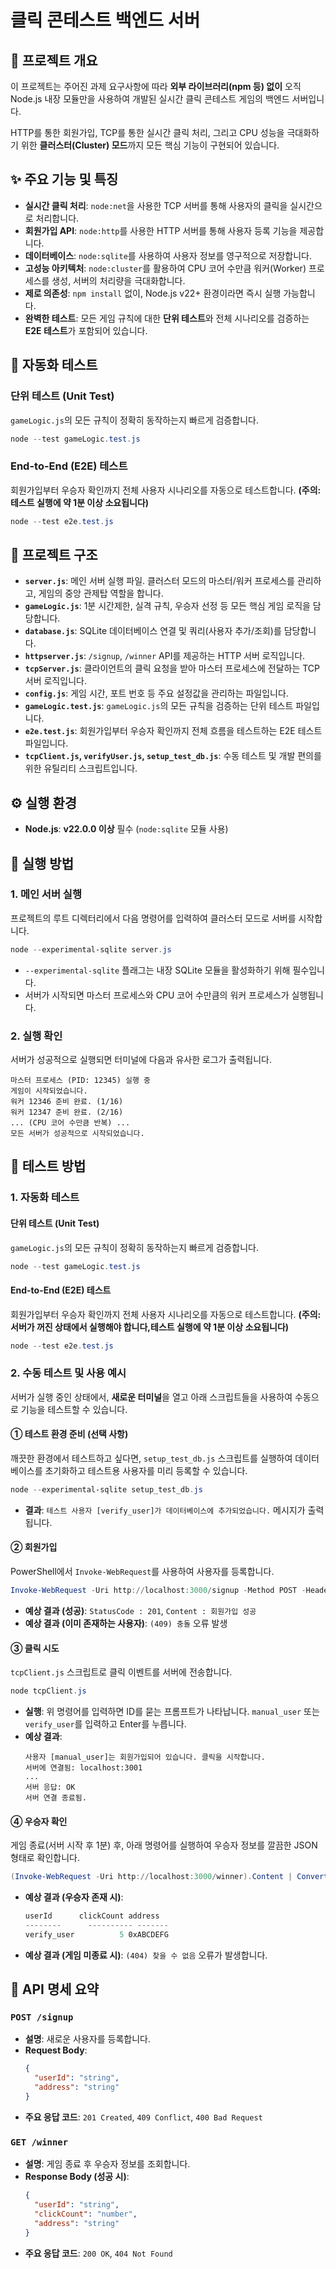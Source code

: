 # 클릭 콘테스트 백엔드 서버

## 📖 프로젝트 개요

이 프로젝트는 주어진 과제 요구사항에 따라 **외부 라이브러리(npm 등) 없이** 오직 Node.js 내장 모듈만을 사용하여 개발된 실시간 클릭 콘테스트 게임의 백엔드 서버입니다.

HTTP를 통한 회원가입, TCP를 통한 실시간 클릭 처리, 그리고 CPU 성능을 극대화하기 위한 **클러스터(Cluster) 모드**까지 모든 핵심 기능이 구현되어 있습니다.

## ✨ 주요 기능 및 특징

- **실시간 클릭 처리**: `node:net`을 사용한 TCP 서버를 통해 사용자의 클릭을 실시간으로 처리합니다.
- **회원가입 API**: `node:http`를 사용한 HTTP 서버를 통해 사용자 등록 기능을 제공합니다.
- **데이터베이스**: `node:sqlite`를 사용하여 사용자 정보를 영구적으로 저장합니다.
- **고성능 아키텍처**: `node:cluster`를 활용하여 CPU 코어 수만큼 워커(Worker) 프로세스를 생성, 서버의 처리량을 극대화합니다.
- **제로 의존성**: `npm install` 없이, Node.js v22+ 환경이라면 즉시 실행 가능합니다.
- **완벽한 테스트**: 모든 게임 규칙에 대한 **단위 테스트**와 전체 시나리오를 검증하는 **E2E 테스트**가 포함되어 있습니다.

## 🧪 자동화 테스트

### 단위 테스트 (Unit Test)

`gameLogic.js`의 모든 규칙이 정확히 동작하는지 빠르게 검증합니다.

```powershell
node --test gameLogic.test.js
```

### End-to-End (E2E) 테스트

회원가입부터 우승자 확인까지 전체 사용자 시나리오를 자동으로 테스트합니다. **(주의: 테스트 실행에 약 1분 이상 소요됩니다)**

```powershell
node --test e2e.test.js
```

## 📂 프로젝트 구조

- **`server.js`**: 메인 서버 실행 파일. 클러스터 모드의 마스터/워커 프로세스를 관리하고, 게임의 중앙 관제탑 역할을 합니다.
- **`gameLogic.js`**: 1분 시간제한, 실격 규칙, 우승자 선정 등 모든 핵심 게임 로직을 담당합니다.
- **`database.js`**: SQLite 데이터베이스 연결 및 쿼리(사용자 추가/조회)를 담당합니다.
- **`httpserver.js`**: `/signup`, `/winner` API를 제공하는 HTTP 서버 로직입니다.
- **`tcpServer.js`**: 클라이언트의 클릭 요청을 받아 마스터 프로세스에 전달하는 TCP 서버 로직입니다.
- **`config.js`**: 게임 시간, 포트 번호 등 주요 설정값을 관리하는 파일입니다.
- **`gameLogic.test.js`**: `gameLogic.js`의 모든 규칙을 검증하는 단위 테스트 파일입니다.
- **`e2e.test.js`**: 회원가입부터 우승자 확인까지 전체 흐름을 테스트하는 E2E 테스트 파일입니다.
- **`tcpClient.js`, `verifyUser.js`, `setup_test_db.js`**: 수동 테스트 및 개발 편의를 위한 유틸리티 스크립트입니다.

## ⚙️ 실행 환경

- **Node.js**: **v22.0.0 이상** 필수 (`node:sqlite` 모듈 사용)

## 🚀 실행 방법

### 1. 메인 서버 실행

프로젝트의 루트 디렉터리에서 다음 명령어를 입력하여 클러스터 모드로 서버를 시작합니다.

```powershell
node --experimental-sqlite server.js
```

- `--experimental-sqlite` 플래그는 내장 SQLite 모듈을 활성화하기 위해 필수입니다.
- 서버가 시작되면 마스터 프로세스와 CPU 코어 수만큼의 워커 프로세스가 실행됩니다.

### 2. 실행 확인

서버가 성공적으로 실행되면 터미널에 다음과 유사한 로그가 출력됩니다.

```text
마스터 프로세스 (PID: 12345) 실행 중
게임이 시작되었습니다.
워커 12346 준비 완료. (1/16)
워커 12347 준비 완료. (2/16)
... (CPU 코어 수만큼 반복) ...
모든 서버가 성공적으로 시작되었습니다.
```

## 🧪 테스트 방법

### 1. 자동화 테스트

#### 단위 테스트 (Unit Test)

`gameLogic.js`의 모든 규칙이 정확히 동작하는지 빠르게 검증합니다.

```powershell
node --test gameLogic.test.js
```

#### End-to-End (E2E) 테스트

회원가입부터 우승자 확인까지 전체 사용자 시나리오를 자동으로 테스트합니다. **(주의: 서버가 꺼진 상태에서 실행해야 합니다,테스트 실행에 약 1분 이상 소요됩니다)**

```powershell
node --test e2e.test.js
```

### 2. 수동 테스트 및 사용 예시

서버가 실행 중인 상태에서, **새로운 터미널**을 열고 아래 스크립트들을 사용하여 수동으로 기능을 테스트할 수 있습니다.

#### ① 테스트 환경 준비 (선택 사항)

깨끗한 환경에서 테스트하고 싶다면, `setup_test_db.js` 스크립트를 실행하여 데이터베이스를 초기화하고 테스트용 사용자를 미리 등록할 수 있습니다.

```powershell
node --experimental-sqlite setup_test_db.js
```
- **결과**: `테스트 사용자 [verify_user]가 데이터베이스에 추가되었습니다.` 메시지가 출력됩니다.

#### ② 회원가입

PowerShell에서 `Invoke-WebRequest`를 사용하여 사용자를 등록합니다.

```powershell
Invoke-WebRequest -Uri http://localhost:3000/signup -Method POST -Headers @{"Content-Type"="application/json"} -Body '{"userId": "manual_user", "address": "seoul"}'
```

- **예상 결과 (성공)**: `StatusCode : 201`, `Content : 회원가입 성공`
- **예상 결과 (이미 존재하는 사용자)**: `(409) 충돌` 오류 발생

#### ③ 클릭 시도

`tcpClient.js` 스크립트로 클릭 이벤트를 서버에 전송합니다.

```powershell
node tcpClient.js
```

- **실행**: 위 명령어를 입력하면 ID를 묻는 프롬프트가 나타납니다. `manual_user` 또는 `verify_user`를 입력하고 Enter를 누릅니다.
- **예상 결과**:
  ```text
  사용자 [manual_user]는 회원가입되어 있습니다. 클릭을 시작합니다.
  서버에 연결됨: localhost:3001
  ...
  서버 응답: OK
  서버 연결 종료됨.
  ```

#### ④ 우승자 확인

게임 종료(서버 시작 후 1분) 후, 아래 명령어를 실행하여 우승자 정보를 깔끔한 JSON 형태로 확인합니다.

```powershell
(Invoke-WebRequest -Uri http://localhost:3000/winner).Content | ConvertFrom-Json
```

- **예상 결과 (우승자 존재 시)**:
  ```powershell
  userId      clickCount address
  --------      ---------- -------
  verify_user          5 0xABCDEFG
  ```
- **예상 결과 (게임 미종료 시)**: `(404) 찾을 수 없음` 오류가 발생합니다.

## 📝 API 명세 요약

### `POST /signup`

- **설명**: 새로운 사용자를 등록합니다.
- **Request Body**:
  ```json
  {
    "userId": "string",
    "address": "string"
  }
  ```
- **주요 응답 코드**: `201 Created`, `409 Conflict`, `400 Bad Request`

### `GET /winner`

- **설명**: 게임 종료 후 우승자 정보를 조회합니다.
- **Response Body (성공 시)**:
  ```json
  {
    "userId": "string",
    "clickCount": "number",
    "address": "string"
  }
  ```
- **주요 응답 코드**: `200 OK`, `404 Not Found`
